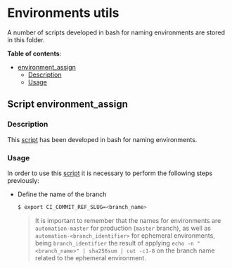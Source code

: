 # Environments utils

A number of scripts developed in bash for naming environments are stored in this folder.

**Table of contents**:
- [environment_assign](#script-environment_assign)
  - [Description](#description)
  - [Usage](#usage)

## Script environment_assign

### Description

This [script](./environment_assign.sh) has been developed in bash for naming environments.

### Usage

In order to use this [script](./environment_assign.sh) it is necessary to perform the following steps previously:

- Define the name of the branch

    ```sh
    $ export CI_COMMIT_REF_SLUG=<branch_name>
    ```
    >It is important to remember that the names for environments are `automation-master` for production (`master` branch), as well as `automation-<branch_identifier>` for ephemeral environments, being `branch_identifier` the result of applying `echo -n "<branch_name>" | sha256sum | cut -c1-8` on the branch name related to the ephemeral environment.
